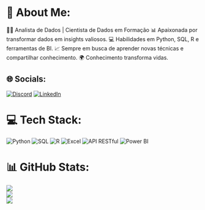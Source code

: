 # 💫 About Me:
👩‍💻 Analista de Dados | Cientista de Dados em Formação
📊 Apaixonada por transformar dados em insights valiosos.
💻 Habilidades em Python, SQL, R e ferramentas de BI.
📈 Sempre em busca de aprender novas técnicas e compartilhar conhecimento.
🌍 Conhecimento transforma vidas.

## 🌐 Socials:
[![Discord](https://img.shields.io/badge/Discord-%237289DA.svg?logo=discord&logoColor=white)](https://discord.gg/darcgaby) 
[![LinkedIn](https://img.shields.io/badge/LinkedIn-%230077B5.svg?logo=linkedin&logoColor=white)](https://linkedin.com/in/https://www.linkedin.com/in/gabrielydarc/) 

# 💻 Tech Stack:
![Python](https://img.shields.io/badge/python-%2338B2E1.svg?style=for-the-badge&logo=python&logoColor=white)
![SQL](https://img.shields.io/badge/sql-%2300A8E1.svg?style=for-the-badge&logo=sql&logoColor=white)
![R](https://img.shields.io/badge/R-%23276DC3.svg?style=for-the-badge&logo=r&logoColor=white)
![Excel](https://img.shields.io/badge/excel-%234B9B29.svg?style=for-the-badge&logo=microsoft-excel&logoColor=white)
![API RESTful](https://img.shields.io/badge/API%20RESTful-%234B9B29.svg?style=for-the-badge&logo=api&logoColor=white)
![Power BI](https://img.shields.io/badge/Power%20BI-%23F2C94C.svg?style=for-the-badge&logo=powerbi&logoColor=black)

# 📊 GitHub Stats:
![](https://github-readme-stats.vercel.app/api?username=darcgabriely&theme=dracula&hide_border=false&include_all_commits=false&count_private=false)<br/>
![](https://github-readme-streak-stats.herokuapp.com/?user=darcgabriely&theme=dracula&hide_border=false)<br/>
![](https://github-readme-stats.vercel.app/api/top-langs/?username=darcgabriely&theme=dracula&hide_border=false&include_all_commits=false&count_private=false&layout=compact)

<!-- Proudly created with GPRM ( https://gprm.itsvg.in ) -->
